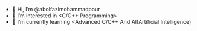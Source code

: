 - 👋 Hi, I’m @abolfazlmohammadpour
- 👀 I’m interested in <C/C++ Programming>
- 🌱 I’m currently learning <Advanced C/C++ And AI(Artificial Intelligence)

